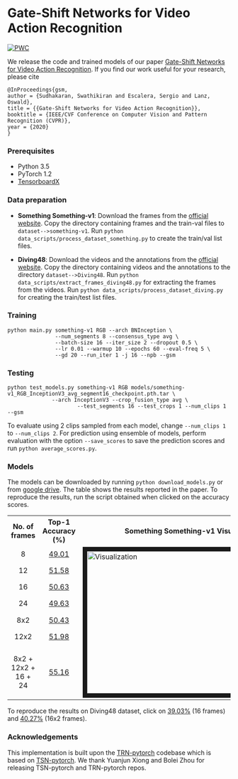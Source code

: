 



# Gate-Shift Networks for Video Action Recognition
[![PWC](https://img.shields.io/endpoint.svg?url=https://paperswithcode.com/badge/gate-shift-networks-for-video-action/action-recognition-in-videos-on-something-1)](https://paperswithcode.com/sota/action-recognition-in-videos-on-something-1?p=gate-shift-networks-for-video-action)

We release the code and trained models of our paper [Gate-Shift Networks for Video Action Recognition](http://openaccess.thecvf.com/content_CVPR_2020/papers/Sudhakaran_Gate-Shift_Networks_for_Video_Action_Recognition_CVPR_2020_paper.pdf). If you find our work useful for your research, please cite
```
@InProceedings{gsm,
author = {Sudhakaran, Swathikiran and Escalera, Sergio and Lanz, Oswald},
title = {{Gate-Shift Networks for Video Action Recognition}},
booktitle = {IEEE/CVF Conference on Computer Vision and Pattern Recognition (CVPR)},
year = {2020}
} 
```

### Prerequisites
- Python 3.5
- PyTorch 1.2
- [TensorboardX](https://github.com/lanpa/tensorboardX)

### Data preparation

- **Something Something-v1**: Download the frames from the [official website](https://20bn.com/datasets/something-something/v1#download). Copy the directory containing frames and the train-val files to `dataset-->something-v1`.
Run `python data_scripts/process_dataset_something.py` to create the train/val list files.

- **Diving48**: Download the videos and the annotations from the [official website](http://www.svcl.ucsd.edu/projects/resound/dataset.html). Copy the directory containing videos and the annotations to the directory `dataset-->Diving48`.
Run `python data_scripts/extract_frames_diving48.py` for extracting the frames from the videos.
Run `python data_scripts/process_dataset_diving.py` for creating the train/test list files.

### Training
```
python main.py something-v1 RGB --arch BNInception \
               --num_segments 8 --consensus_type avg \
               --batch-size 16 --iter_size 2 --dropout 0.5 \
               --lr 0.01 --warmup 10 --epochs 60 --eval-freq 5 \
               --gd 20 --run_iter 1 -j 16 --npb --gsm
```

### Testing
```
python test_models.py something-v1 RGB models/something-v1_RGB_InceptionV3_avg_segment16_checkpoint.pth.tar \
		      --arch InceptionV3 --crop_fusion_type avg \
                      --test_segments 16 --test_crops 1 --num_clips 1 --gsm
```
To evaluate using 2 clips sampled from each model, change ``--num_clips 1`` to ``--num_clips 2``. 
For prediction using ensemble of models, perform evaluation with the option ``--save_scores`` to save the prediction scores and run ``python average_scores.py``.


### Models
The models can be downloaded by running ``python download_models.py`` or from [google drive](https://drive.google.com/drive/folders/1gCyshHmtgyPK5JhNH-1eY1iqhPaL_0WS?usp=sharing).
The table shows the results reported in the paper. To reproduce the results, run the script obtained when clicked on the accuracy scores.
<table style="width:100%" align="center">  
<col width="150">
<tr>  
	<th>No. of frames</th>  
	<th>Top-1 Accuracy (%)</th>
    <th>Something Something-v1 Visualization</th>
</tr>  
<tr>  
	<td align="center">8</td>  
	<td align="center"><a href='https://drive.google.com/open?id=15RdG7EwPw29rk_HRI85zbo5uT13HOaHj'>49.01</a></td>  
    <td rowspan='7'>
    <a href="http://www.youtube.com/watch?feature=player_embedded&v=j7tM4vPEMfs
" target="_blank"><img src="http://img.youtube.com/vi/j7tM4vPEMfs/0.jpg" 
alt="Visualization" width="480" height="320" border="10" /></a>
</td>
</tr>  
<tr>  
	<td align="center">12</td>  
	<td align="center"><a href='https://drive.google.com/open?id=1L0BotmQYZ7bUukjq_kHh1T1yF-sDeH5W'>51.58</a></center></td>  
</tr>  
<tr>  
	<td align="center">16</td>  
	<td align="center"><a href='https://drive.google.com/open?id=1_mREukiDspnDZsrbnJggNhQHTj9lKQ7X'>50.63</a></td>
</tr>  
<tr>  
	<td align="center">24</td>  
	<td align="center"><a href='https://drive.google.com/file/d/1JEnLXhiBAvnafnZ5zNrSq4-iDWM-GFgz/view?usp=sharing'>49.63</a></td>  
</tr>  
<tr>  
	<td align="center">8x2</td>  
	<td align="center"><a href='https://drive.google.com/open?id=1R0U160iVde-wp9LXgTXWbETKXbMH-wXl'>50.43</a></td>  
</tr>  
<tr>  
	<td align="center">12x2</td>  
	<td align="center"><a href='https://drive.google.com/open?id=18M8z941pSP4WjsPQupQkzCfqOpV3c-88'>51.98</a></td>  
</tr>  
<tr>  
	<td align="center">8x2 + 12x2 + 16 + 24</td>  
	<td align="center"><a href='https://drive.google.com/file/d/1ACf0vFI_5scHrLNs5mgdzs70AGHdTA5y/view?usp=sharing'>55.16</a></td>  
</tr>  
</table>



To reproduce the results on Diving48 dataset, click on [39.03%](https://drive.google.com/file/d/1JvviRj1x6p-eo1YJwvkOF50-OuvgjL0d/view?usp=sharing) (16 frames) and  [40.27%](https://drive.google.com/file/d/1N5HPeGO5bNtXh4NEL5vpMiP7vwq7XCoS/view?usp=sharing) (16x2 frames).


### Acknowledgements

This implementation is built upon the [TRN-pytorch](https://github.com/metalbubble/TRN-pytorch) codebase which is based on [TSN-pytorch](https://github.com/yjxiong/tsn-pytorch). We thank Yuanjun Xiong and Bolei Zhou for releasing TSN-pytorch and TRN-pytorch repos.

